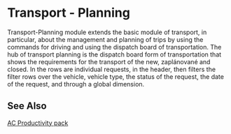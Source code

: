 ﻿---
Title: "Transport-Planning"
Author: AutoCont
Date: 07/31/2018
Product: dynamics-nav-2018
Contentlocale: en
---

# <a name = "ac-pp-transport-planning.md" > </a> Transport - Planning

Transport-Planning module extends the basic module of transport, in particular, about the management and planning of trips by using the commands for driving and using the dispatch board of transportation.
The hub of transport planning is the dispatch board form of transportation that shows the requirements for the transport of the new, zaplánované and closed. In the rows are individual requests, in the header, then filters the filter rows over the vehicle, vehicle type, the status of the request, the date of the request, and through a global dimension. 

## <a name = "see-also" > </a>See Also  
[AC Productivity pack](ac-pp-productivity-pack.md)  
